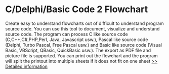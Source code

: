 # C/Delphi/Basic Code 2 Flowchart
Create easy to understand flowcharts out of difficult to understand program source code. You can use this tool to document, visualize and understand source code. The program can process C like source code (C,C++,C#,PHP,Perl, Java, Javascript usw.), Pascal like source code (Delphi, Turbo Pascal, Free Pascal usw.) and Basic like source code (Visual Basic, VBScript, QBasic, QuickBasic usw.). The export as PDF file and picture file is supported. You can print out the flowchart and the program will split the printout into multiple sheets if it does not fit on one sheet
[>> Detailed information](https://secure.shareit.com/shareit/product.html?productid=300147583&affiliateid=200057808)